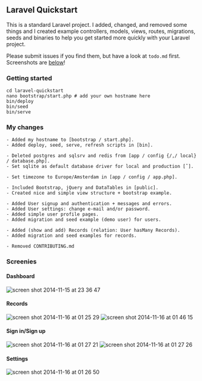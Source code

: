 ## Laravel Quickstart
This is a standard Laravel project. I added, changed, and removed some things and I created example controllers, models, views, routes, migrations, seeds and binaries to help you get started more quickly with your Laravel project. 

Please submit issues if you find them, but have a look at `todo.md` first. Screenshots are [below](#screenies)!

### Getting started
```
cd laravel-quickstart 
nano bootstrap/start.php # add your own hostname here
bin/deploy
bin/seed
bin/serve
```

### My changes
```
- Added my hostname to [bootstrap / start.php].
- Added deploy, seed, serve, refresh scripts in [bin].

- Deleted postgres and sqlsrv and redis from [app / config {/,/ local} / database.php].
- Set sqlite as default database driver for local and production [ˆ].

- Set timezone to Europe/Amsterdam in [app / config / app.php].

- Included Bootstrap, jQuery and DataTables in [public]. 
- Created nice and simple view structure + bootstrap example.

- Added User signup and authentication + messages and errors.
- Added User settings: change e-mail and/or password.
- Added simple user profile pages.
- Added migration and seed example (demo user) for users.

- Added (show and add) Records (relation: User hasMany Records).
- Added migration and seed examples for records.

- Removed CONTRIBUTING.md
```

### Screenies
#### Dashboard
![screen shot 2014-11-15 at 23 36 47](https://cloud.githubusercontent.com/assets/1312973/5059579/9be62026-6d20-11e4-8a06-53f949b0bfa4.png)
#### Records
![screen shot 2014-11-16 at 01 25 29](https://cloud.githubusercontent.com/assets/1312973/5059857/7d94963e-6d2f-11e4-98d2-c7216085ab4e.png)
![screen shot 2014-11-16 at 01 46 15](https://cloud.githubusercontent.com/assets/1312973/5059906/680a1e6c-6d32-11e4-8015-b2e6c9a0134a.png)
#### Sign in/Sign up
![screen shot 2014-11-16 at 01 27 21](https://cloud.githubusercontent.com/assets/1312973/5059862/c977a000-6d2f-11e4-889d-7c6dd642f599.png)
![screen shot 2014-11-16 at 01 27 26](https://cloud.githubusercontent.com/assets/1312973/5059863/ca17bf90-6d2f-11e4-84d6-0d9e1a47eadd.png)
#### Settings
![screen shot 2014-11-16 at 01 26 50](https://cloud.githubusercontent.com/assets/1312973/5059859/a8884c78-6d2f-11e4-8ba0-706aaf56914e.png)

